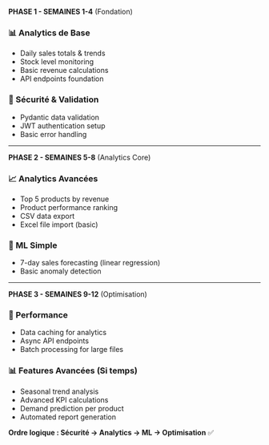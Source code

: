 **PHASE 1 - SEMAINES 1-4** (Fondation)

### **📊 Analytics de Base**

- Daily sales totals & trends
- Stock level monitoring
- Basic revenue calculations
- API endpoints foundation

### **🔐 Sécurité & Validation**

- Pydantic data validation
- JWT authentication setup
- Basic error handling

---

**PHASE 2 - SEMAINES 5-8** (Analytics Core)

### **📈 Analytics Avancées**

- Top 5 products by revenue
- Product performance ranking
- CSV data export
- Excel file import (basic)

### **🤖 ML Simple**

- 7-day sales forecasting (linear regression)
- Basic anomaly detection

---

**PHASE 3 - SEMAINES 9-12** (Optimisation)

### **🚀 Performance**

- Data caching for analytics
- Async API endpoints
- Batch processing for large files

### **📊 Features Avancées** (Si temps)

- Seasonal trend analysis
- Advanced KPI calculations
- Demand prediction per product
- Automated report generation

**Ordre logique : Sécurité → Analytics → ML → Optimisation** ✅
